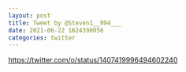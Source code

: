 ```yaml
--- 
layout: post 
title: Tweet by @Steven1__994___ 
date: 2021-06-22 1624390056 
categories: twitter 
--- 
```

https://twitter.com/o/status/1407419996494602240